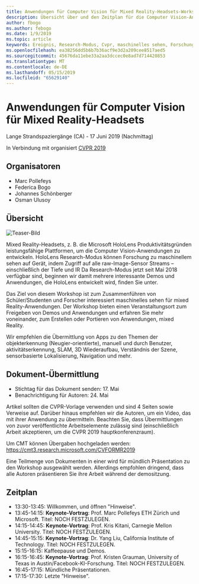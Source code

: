 ```yaml
---
title: Anwendungen für Computer Vision für Mixed Reality-Headsets-Workshop an CVPR 2019
description: Übersicht über und den Zeitplan für die Computer Vision-Anwendungen für Mixed Reality-Headsets Workshop, bei der Konferenz CVPR Juni 2019 übermittelt werden soll.
author: fbogo
ms.author: febogo
ms.date: 1/9/2019
ms.topic: article
keywords: Ereignis, Research-Modus, Cvpr, maschinelles sehen, Forschung, HoloLens
ms.openlocfilehash: ea38256dd5b6b7b36acf9e3d2a209cee8517aed5
ms.sourcegitcommit: 45676da11ebe33a2aa3dccec0e8ad7d714420853
ms.translationtype: MT
ms.contentlocale: de-DE
ms.lasthandoff: 05/15/2019
ms.locfileid: "65629140"
---
```

# <a name="computer-vision-applications-for-mixed-reality-headsets"></a>Anwendungen für Computer Vision für Mixed Reality-Headsets
Lange Strandspaziergänge (CA) - 17 Juni 2019 (Nachmittag)

In Verbindung mit organisiert [CVPR 2019](http://cvpr2019.thecvf.com/)

## <a name="organizers"></a>Organisatoren
* Marc Pollefeys
* Federica Bogo
* Johannes Schönberger
* Osman Ulusoy

## <a name="overview"></a>Übersicht

![Teaser-Bild](images/cvpr2019_teaser2.jpg)

Mixed Reality-Headsets, z. B. die Microsoft HoloLens Produktivitätsgründen leistungsfähige Plattformen, um die Computer Vision-Anwendungen zu entwickeln. HoloLens Research-Modus können Forschung zu maschinellem sehen auf Gerät, indem Zugriff auf alle raw-Image-Sensor Streams – einschließlich der Tiefe und IR Da Research-Modus jetzt seit Mai 2018 verfügbar sind, beginnen wir damit mehrere interessante Demos und Anwendungen, die HoloLens entwickelt wird, finden Sie unter. 

Das Ziel von diesem Workshop ist zum Zusammenführen von Schüler/Studenten und Forscher interessiert maschinelles sehen für mixed Reality-Anwendungen. Der Workshop bieten einen Veranstaltungsort zum Freigeben von Demos und Anwendungen und erfahren Sie mehr voneinander, zum Erstellen oder Portieren von Anwendungen, mixed Reality. 

Wir empfehlen die Übermittlung von Apps zu den Themen der objekterkennung (Neugier-orientierte), manuell und durch Benutzer, aktivitätserkennung, SLAM, 3D Wiederaufbau, Verständnis der Szene, sensorbasierte Lokalisierung, Navigation und mehr.

## <a name="paper-submission"></a>Dokument-Übermittlung
* Stichtag für das Dokument senden: 17. Mai
* Benachrichtigung für Autoren: 24. Mai

Artikel sollten die CVPR-Vorlage verwenden und sind 4 Seiten sowie Verweise auf. Darüber hinaus empfehlen wir die Autoren, um ein Video, das mit ihrer Anwendung zu übermitteln.
Beachten Sie, dass Übermittlungen von zuvor veröffentlichte Arbeitselemente zulässig sind (einschließlich Arbeit akzeptieren, um die CVPR 2019 hauptkonferenzraum). 

Um CMT können Übergaben hochgeladen werden: https://cmt3.research.microsoft.com/CVFORMR2019

Eine Teilmenge von Dokumenten in einer wird für mündlich Präsentation zu den Workshop ausgewählt werden. Allerdings empfohlen dringend, dass alle Autoren präsentieren Sie ihre Arbeit während der demositzung.


## <a name="schedule"></a>Zeitplan
* 13:30-13:45: Willkommen, und öffnen "Hinweise".
* 13:45-14:15: **Keynote-Vortrag**: Prof. Marc Pollefeys ETH Zürich und Microsoft. Titel: NOCH FESTZULEGEN.
* 14:15-14:45: **Keynote-Vortrag**: Prof. Kris Kitani, Carnegie Mellon University. Titel: NOCH FESTZULEGEN.
* 14:45-15:15: **Keynote-Vortrag**: Dr. Yang Liu, California Institute of Technology. Titel: NOCH FESTZULEGEN.
* 15:15-16:15: Kaffeepause und Demos.
* 16:15-16:45: **Keynote-Vortrag**: Prof. Kristen Grauman, University of Texas in Austin/Facebook-KI-Forschung. Titel: NOCH FESTZULEGEN.
* 16:45-17:15: Mündliche Präsentationen.
* 17:15-17:30: Letzte "Hinweise".
